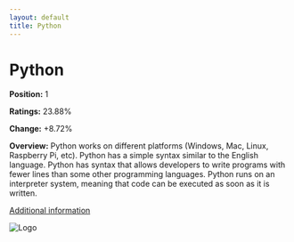 ```yaml
---
layout: default
title: Python
---
```


# Python

**Position:** 1

**Ratings:** 23.88%

**Change:** +8.72%

**Overview:** Python works on different platforms (Windows, Mac, Linux, Raspberry Pi, etc). Python has a simple syntax similar to the English language. Python has syntax that allows developers to write programs with fewer lines than some other programming languages. Python runs on an interpreter system, meaning that code can be executed as soon as it is written.

[Additional information](https://www.w3schools.com/python/python_intro.asp)

![Logo](https://c8.alamy.com/comp/2M75RER/python-programming-language-logo-white-background-2M75RER.jpg)
